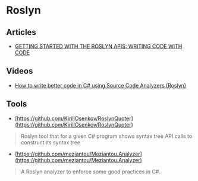 # Roslyn

## Articles

- [GETTING STARTED WITH THE ROSLYN APIS: WRITING CODE WITH CODE](https://www.stevejgordon.co.uk/getting-started-with-the-roslyn-apis-writing-code-with-code)

## Videos
- [How to write better code in C# using Source Code Analyzers (Roslyn)](https://www.youtube.com/watch?v=K6MyJJSm1MI)

## Tools

- [https://github.com/KirillOsenkov/RoslynQuoter](https://github.com/KirillOsenkov/RoslynQuoter) 
> Roslyn tool that for a given C# program shows syntax tree API calls to construct its syntax tree
	
- [https://github.com/meziantou/Meziantou.Analyzer](https://github.com/meziantou/Meziantou.Analyzer) 
> A Roslyn analyzer to enforce some good practices in C#.
